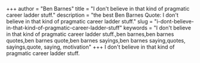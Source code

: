 +++
author = "Ben Barnes"
title = "I don't believe in that kind of pragmatic career ladder stuff."
description = "the best Ben Barnes Quote: I don't believe in that kind of pragmatic career ladder stuff."
slug = "i-dont-believe-in-that-kind-of-pragmatic-career-ladder-stuff"
keywords = "I don't believe in that kind of pragmatic career ladder stuff.,ben barnes,ben barnes quotes,ben barnes quote,ben barnes sayings,ben barnes saying,quotes, sayings,quote, saying, motivation"
+++
I don't believe in that kind of pragmatic career ladder stuff.
